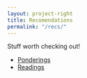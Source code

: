 ```yaml
---
layout: project-right
title: Recomendations
permalink: "/recs/"
---
```


Stuff worth checking out!

- [Ponderings](/projects/ponderings)
- [Readings](/projects/readings)
